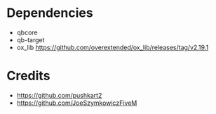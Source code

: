 # Dependencies

- qbcore
- qb-target
- ox_lib https://github.com/overextended/ox_lib/releases/tag/v2.19.1

# Credits
- https://github.com/pushkart2
- https://github.com/JoeSzymkowiczFiveM

